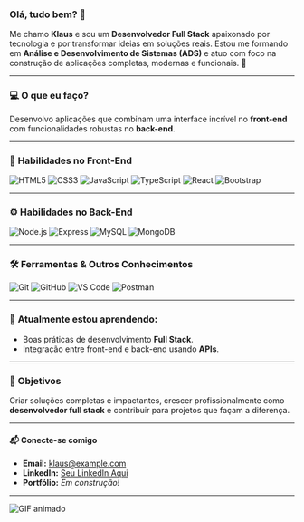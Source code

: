 ### Olá, tudo bem? 👋  

Me chamo **Klaus** e sou um **Desenvolvedor Full Stack** apaixonado por tecnologia e por transformar ideias em soluções reais. Estou me formando em **Análise e Desenvolvimento de Sistemas (ADS)** e atuo com foco na construção de aplicações completas, modernas e funcionais. 🚀  

---

### 💻 **O que eu faço?**  
Desenvolvo aplicações que combinam uma interface incrível no **front-end** com funcionalidades robustas no **back-end**.  

---

### 🚀 **Habilidades no Front-End**  
![HTML5](https://img.shields.io/badge/-HTML5-333333?style=flat&logo=html5&logoColor=E34F26)
![CSS3](https://img.shields.io/badge/-CSS3-333333?style=flat&logo=css3&logoColor=1572B6)
![JavaScript](https://img.shields.io/badge/-JavaScript-333333?style=flat&logo=javascript&logoColor=F7DF1E)
![TypeScript](https://img.shields.io/badge/-TypeScript-333333?style=flat&logo=typescript&logoColor=3178C6)
![React](https://img.shields.io/badge/-React-333333?style=flat&logo=react&logoColor=61DAFB)
![Bootstrap](https://img.shields.io/badge/-Bootstrap-333333?style=flat&logo=bootstrap&logoColor=7952B3)

---

### ⚙️ **Habilidades no Back-End**  
![Node.js](https://img.shields.io/badge/-Node.js-333333?style=flat&logo=node.js&logoColor=339933)
![Express](https://img.shields.io/badge/-Express-333333?style=flat&logo=express&logoColor=FFFFFF)
![MySQL](https://img.shields.io/badge/-MySQL-333333?style=flat&logo=mysql&logoColor=00758F)
![MongoDB](https://img.shields.io/badge/-MongoDB-333333?style=flat&logo=mongodb&logoColor=47A248)

---

### 🛠 **Ferramentas & Outros Conhecimentos**  
![Git](https://img.shields.io/badge/-Git-333333?style=flat&logo=git&logoColor=F05032)
![GitHub](https://img.shields.io/badge/-GitHub-333333?style=flat&logo=github&logoColor=FFFFFF)
![VS Code](https://img.shields.io/badge/-VS%20Code-333333?style=flat&logo=visual-studio-code&logoColor=007ACC)
![Postman](https://img.shields.io/badge/-Postman-333333?style=flat&logo=postman&logoColor=FF6C37)

---

### 🌱 **Atualmente estou aprendendo:**  
- Boas práticas de desenvolvimento **Full Stack**.  
- Integração entre front-end e back-end usando **APIs**.  

---

### 🎯 **Objetivos**  
Criar soluções completas e impactantes, crescer profissionalmente como **desenvolvedor full stack** e contribuir para projetos que façam a diferença.  

---

#### 📬 **Conecte-se comigo**  
- **Email:** klaus@example.com  
- **LinkedIn:** [Seu LinkedIn Aqui](#)  
- **Portfólio:** *Em construção!*  

---

![GIF animado](https://media.giphy.com/media/VTtANKl0beDFQRLDTh/giphy.gif)
